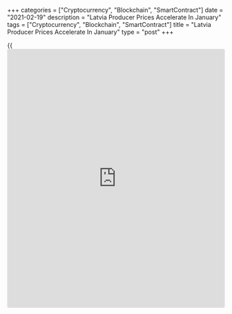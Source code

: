 +++
categories = ["Cryptocurrency", "Blockchain", "SmartContract"]
date = "2021-02-19"
description = "Latvia Producer Prices Accelerate In January"
tags = ["Cryptocurrency", "Blockchain", "SmartContract"]
title = "Latvia Producer Prices Accelerate In January"
type = "post"
+++

{{<iframe id="large-banner" src="https://www.bounty.group/#slide=12.0" width="100%" height="600" scrolling="no" style="border: 0px solid rgb(216, 221, 230); border-radius: 3px;">}}

Latvia's producer prices grew in January, figures from the Central
Statistical Bureau showed on Friday.

The producer price index accelerated 0.7 percent year-on-year in
January, after a 0.3 percent decrease in December.

Among components, prices for manufacturing rose 1.5 percent yearly in
January and those of water supply grew 6.0 percent.

Meanwhile, prices of electricity, gas, steam and air conditioning supply
declined 4.0 percent and prices for mining and quarrying decreased 0.8
percent.

On a month-on-month basis, producer prices rose by 1.0 percent in
January.

Domestic market prices rose 0.9 percent monthly in January and foreign
market prices increased by 1.0 percent.

For comments and feedback [contact](https://www.playgroundfx.com/contact/): editorial@rtt[news](https://www.letsplayfx.com/blog/forex-news-website/).com

[Economic News][1]

 **What parts of the world are seeing the best (and worst) economic
performances lately? Click[here][2] to check out our [Econ Scorecard][2]
and find out! See up-to-the-moment [ranking](https://www.playgroundfx.com/blog/crypto-exchange-ranking/)s for the best and worst
performers in [GDP][3], [unemployment rate][4], [inflation][5] and much
more.**

   1. www.rtt[news](https://www.letsplayfx.com/blog/forex-news-website/).com/Content/EconomicNews.aspx
   2. www.rtt[news](https://www.letsplayfx.com/blog/forex-news-website/).com/economic-scorecard/world-rank/unemployment-rate/highest-performance.aspx
   3. www.rtt[news](https://www.letsplayfx.com/blog/forex-news-website/).com/economic-scorecard/world-rank/GDP/highest-performance.aspx
   4. www.rtt[news](https://www.letsplayfx.com/blog/forex-news-website/).com/economic-scorecard/world-rank/unemployment-rate/lowest-performance.aspx
   5. www.rtt[news](https://www.letsplayfx.com/blog/forex-news-website/).com/economic-scorecard/world-rank/CPI/highest-performance.aspx